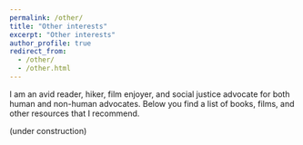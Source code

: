 ```yaml
---
permalink: /other/
title: "Other interests"
excerpt: "Other interests"
author_profile: true
redirect_from: 
  - /other/
  - /other.html
---
```

I am an avid reader, hiker, film enjoyer, and social justice advocate for both human and non-human advocates. Below you find a list of books, films, and other resources that I recommend.

(under construction)

